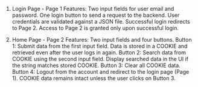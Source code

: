 

1. Login Page - Page 1
Features:
Two input fields for user email and password.
One login button to send a request to the backend.
User credentials are validated against a JSON file.
Successful login redirects to Page 2.
Access to Page 2 is granted only upon successful login.

2. Home Page - Page 2
Features:
Two input fields and four buttons.
Button 1: Submit data from the first input field.
Data is stored in a COOKIE and retrieved even after the user logs in again.
Button 2: Search data from COOKIE using the second input field.
Display searched data in the UI if the string matches stored COOKIE.
Button 3: Clear all COOKIE data.
Button 4: Logout from the account and redirect to the login page (Page 1).
COOKIE data remains intact unless the user clicks on Button 3.
